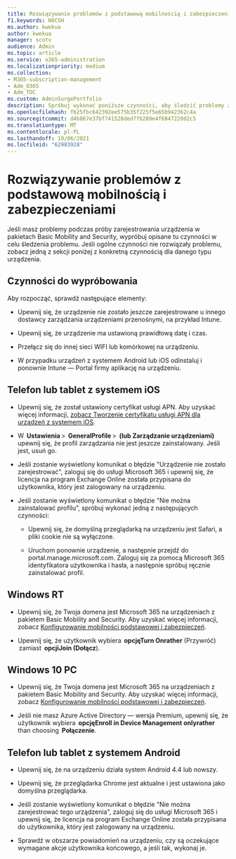 ```yaml
---
title: Rozwiązywanie problemów z podstawową mobilnością i zabezpieczeniami
f1.keywords: NOCSH
ms.author: kwekua
author: kwekua
manager: scotv
audience: Admin
ms.topic: article
ms.service: o365-administration
ms.localizationpriority: medium
ms.collection:
- M365-subscription-management
- Adm_O365
- Adm_TOC
ms.custom: AdminSurgePortfolio
description: Spróbuj wykonać poniższe czynności, aby śledzić problemy z podstawową mobilnością i zabezpieczeniami
ms.openlocfilehash: f625fbc642392ee575b35f225f5e65b942362c4a
ms.sourcegitcommit: d4b867e37bf741528ded7fb289e4f6847228d2c5
ms.translationtype: MT
ms.contentlocale: pl-PL
ms.lasthandoff: 10/06/2021
ms.locfileid: "62983928"
---
```

# <a name="troubleshoot-basic-mobility-and-security"></a>Rozwiązywanie problemów z podstawową mobilnością i zabezpieczeniami

Jeśli masz problemy podczas próby zarejestrowania urządzenia w pakietach Basic Mobility and Security, wypróbuj opisane tu czynności w celu śledzenia problemu. Jeśli ogólne czynności nie rozwiązały problemu, zobacz jedną z sekcji poniżej z konkretną czynnością dla danego typu urządzenia.

## <a name="steps-to-try-first"></a>Czynności do wypróbowania

Aby rozpocząć, sprawdź następujące elementy:

- Upewnij się, że urządzenie nie zostało jeszcze zarejestrowane u innego dostawcy zarządzania urządzeniami przenośnymi, na przykład Intune.

- Upewnij się, że urządzenie ma ustawioną prawidłową datę i czas.

- Przełącz się do innej sieci WIFI lub komórkowej na urządzeniu.

- W przypadku urządzeń z systemem Android lub iOS odinstaluj i ponownie Intune — Portal firmy aplikację na urządzeniu. 

## <a name="ios-phone-or-tablet"></a>Telefon lub tablet z systemem iOS

- Upewnij się, że został ustawiony certyfikat usługi APN. Aby uzyskać więcej informacji, [zobacz Tworzenie certyfikatu usługi APN dla urządzeń z systemem iOS](create-an-apns-certificate-for-ios-devices.md).

- W  **Ustawienia** >  **GeneralProfile** >  **(lub Zarządzanie urządzeniami)** upewnij się, że profil zarządzania nie jest jeszcze zainstalowany. Jeśli jest, usuń go.

- Jeśli zostanie wyświetlony komunikat o błędzie "Urządzenie nie zostało zarejestrować", zaloguj się do usługi Microsoft 365 i upewnij się, że licencja na program Exchange Online została przypisana do użytkownika, który jest zalogowany na urządzeniu.

- Jeśli zostanie wyświetlony komunikat o błędzie "Nie można zainstalować profilu", spróbuj wykonać jedną z następujących czynności:

    - Upewnij się, że domyślną przeglądarką na urządzeniu jest Safari, a pliki cookie nie są wyłączone.

    - Uruchom ponownie urządzenie, a następnie przejdź do portal.manage.microsoft.com. Zaloguj się za pomocą Microsoft 365 identyfikatora użytkownika i hasła, a następnie spróbuj ręcznie zainstalować profil.

## <a name="windows-rt"></a>Windows RT

- Upewnij się, że Twoja domena jest Microsoft 365 na urządzeniach z pakietem Basic Mobility and Security. Aby uzyskać więcej informacji, zobacz [Konfigurowanie mobilności podstawowej i zabezpieczeń](set-up.md).
    
- Upewnij się, że użytkownik wybiera  **opcjęTurn Onrather** (Przywróć)  zamiast  **opcjiJoin (Dołącz**).

## <a name="windows-10-pc"></a>Windows 10 PC

- Upewnij się, że Twoja domena jest Microsoft 365 na urządzeniach z pakietem Basic Mobility and Security. Aby uzyskać więcej informacji, zobacz [Konfigurowanie mobilności podstawowej i zabezpieczeń](set-up.md).
    
- Jeśli nie masz Azure Active Directory — wersja Premium, upewnij się, że użytkownik wybiera  **opcjęEnroll in Device Management onlyrather**  than choosing  **Połączenie**.

## <a name="android-phone-or-tablet"></a>Telefon lub tablet z systemem Android

- Upewnij się, że na urządzeniu działa system Android 4.4 lub nowszy.

- Upewnij się, że przeglądarka Chrome jest aktualne i jest ustawiona jako domyślna przeglądarka.

- Jeśli zostanie wyświetlony komunikat o błędzie "Nie można zarejestrować tego urządzenia", zaloguj się do usługi Microsoft 365 i upewnij się, że licencja na program Exchange Online została przypisana do użytkownika, który jest zalogowany na urządzeniu.

- Sprawdź w obszarze powiadomień na urządzeniu, czy są oczekujące wymagane akcje użytkownika końcowego, a jeśli tak, wykonaj je.